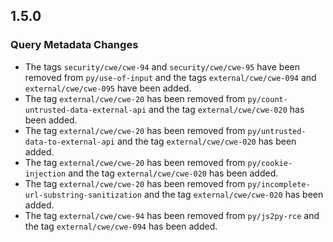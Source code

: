 ## 1.5.0

### Query Metadata Changes

* The tags `security/cwe/cwe-94` and `security/cwe/cwe-95` have been removed from `py/use-of-input` and the tags `external/cwe/cwe-094` and `external/cwe/cwe-095` have been added.
* The tag `external/cwe/cwe-20` has been removed from `py/count-untrusted-data-external-api` and the tag `external/cwe/cwe-020` has been added.
* The tag `external/cwe/cwe-20` has been removed from `py/untrusted-data-to-external-api` and the tag `external/cwe/cwe-020` has been added.
* The tag `external/cwe/cwe-20` has been removed from `py/cookie-injection` and the tag `external/cwe/cwe-020` has been added.
* The tag `external/cwe/cwe-20` has been removed from `py/incomplete-url-substring-sanitization` and the tag `external/cwe/cwe-020` has been added.
* The tag `external/cwe/cwe-94` has been removed from `py/js2py-rce` and the tag `external/cwe/cwe-094` has been added.
